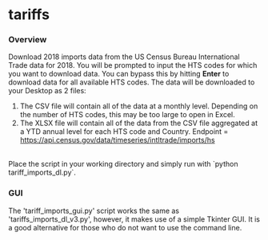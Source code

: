 # tariffs

### Overview
Download 2018 imports data from the US Census Bureau International Trade data for 2018. You will be prompted to input the HTS codes for which you want to download data. You can bypass this by hitting **Enter** to download data for all available HTS codes. The data will be downloaded to your Desktop as 2 files:
  1. The CSV file will contain all of the data at a monthly level. Depending on the number of HTS codes, this may be too large to open in Excel.
  2. The XLSX file will contain all of the data from the CSV file aggregated at a YTD annual level for each HTS code and Country.
Endpoint = https://api.census.gov/data/timeseries/intltrade/imports/hs
<br>
Place the script in your working directory and simply run with `python tariff_imports_dl.py`.

### GUI
The 'tariff_imports_gui.py' script works the same as 'tariffs_imports_dl_v3.py', however, it makes use of a simple Tkinter GUI. It is a good alternative for those who do not want to use the command line.
